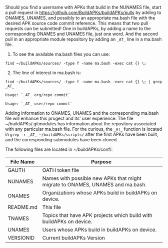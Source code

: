 Should you find a username with APKs that build in the NUNAMES file, start a pull request in https://github.com/BuildAPKs/buildAPKs/pulls by adding to ONAMES, UNAMES, and possibly to an appropriate ma.bash file with the desired APK source code commit reference.  This means that two pull requests can be submitted!  One in buildAPKs, by adding a name to the corresponding ONAMES and UNAMES file, just one word.  And the second pull in an appropriate module repository by adding an `_AT_` line in a ma.bash file. 

1) To see the available ma.bash files you can use: 
```
find ~/buildAPKs/sources/ -type f -name ma.bash -exec cat {} \;
```

2) The line of interest in ma.bash is: 
```
find ~/buildAPKs/sources/ -type f -name ma.bash -exec cat {} \; | grep _AT_
```

	Usage: `_AT_ org/repo commit`

	Usage: `_AT_ user/repo commit`


Adding information to ONAMES, UNAMES and the corresponding ma.bash file will enhance this progect and its' user experience.  The file ~/buildAPKs/.gitmodules has information about the repository associated with any particular ma.bash file.  For the curious, the `_AT_` function is located in `grep -r _AT_ ~/buildAPKs/scripts/` after the first APKs have been built, and the corresponding submodules have been cloned.


The following files are located in ~/buildAPKs/conf/:

| File Name | Purpose   |
| --------- | --------- |
| GAUTH     | OATH token file |
| NUNAMES   | Names with possible new APKs that might migrate to ONAMES, UNAMES and ma.bash. |
| ONAMES    | Organizations whose APKs build in buildAPKs on device. |
| README.md | This file |
| TNAMES    | Topics that have APK projects which build with buildAPKs on device. |
| UNAMES    | Users whose APKs build in buildAPKs on device. |
| VERSIONID | Current buildAPKs Version |
<!-- README.md EOF -->
